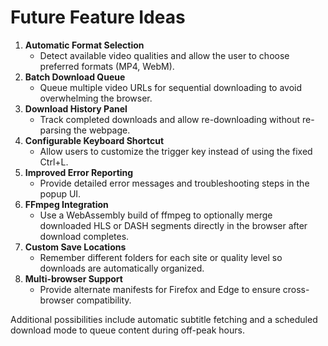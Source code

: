 # Future Feature Ideas

1. **Automatic Format Selection**
   - Detect available video qualities and allow the user to choose preferred formats (MP4, WebM).
2. **Batch Download Queue**
   - Queue multiple video URLs for sequential downloading to avoid overwhelming the browser.
3. **Download History Panel**
   - Track completed downloads and allow re-downloading without re-parsing the webpage.
4. **Configurable Keyboard Shortcut**
   - Allow users to customize the trigger key instead of using the fixed Ctrl+L.
5. **Improved Error Reporting**
   - Provide detailed error messages and troubleshooting steps in the popup UI.
6. **FFmpeg Integration**
   - Use a WebAssembly build of ffmpeg to optionally merge downloaded HLS or DASH segments directly in the browser after download completes.
7. **Custom Save Locations**
   - Remember different folders for each site or quality level so downloads are automatically organized.
8. **Multi-browser Support**
   - Provide alternate manifests for Firefox and Edge to ensure cross-browser compatibility.

Additional possibilities include automatic subtitle fetching and a scheduled download mode to queue content during off-peak hours.
